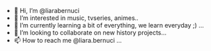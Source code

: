 - 👋 Hi, I’m @liarabernuci
- 👀 I’m interested in music, tvseries, animes..
- 🌱 I’m currently learning a bit of everything, we learn everyday ;)  ...
- 💞️ I’m looking to collaborate on new history projects...
- 📫 How to reach me @liara.bernuci ...

<!---
liarabernuci/liarabernuci is a ✨ special ✨ repository because its `README.md` (this file) appears on your GitHub profile.
You can click the Preview link to take a look at your changes.
--->
